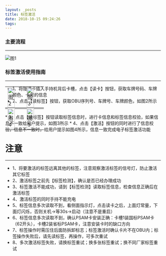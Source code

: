 ```yaml
---
layout: _posts
title: 标签激活
date: 2018-10-15 09:24:26
tags:
---
```

 
### 主要流程
- - - - - - - - - - - - - - - - - - - - - - - - - - - - - - - - - - - - - - - -
![图1](/pub-images/obuacticationflow.png)

### 标签激活使用指南
- - - - - - - - - - - - - - - - - - - - - - - - - - - - - - - - - - - - - - - -
* 1、将陇通卡插入手持机背后卡槽，点击【读卡】按钮，获取车牌号码、车牌颜色、卡号的信息
* 2、点击【读标签】按钮，获取OBU序列号、车牌号、车牌颜色，如图2所示
 <table style = "margin-top:-70px"> 
      <tr>
          <td><img src="/pub-images/obuactivation.png" width="70%" alt="图2"/></td>
          <td><img src="/pub-images/obuactication1.png" width="70%" alt="图3"/></td>
      </tr>
  </table>
* 3、点击【读标签】按钮读取标签信息时，进行卡信息和标签信息校验，如果信息不一致给用户提示，如图3所示
* 4、点击【激活】按钮的同时进行了信息校验，信息不一致时，给用户提示如图4所示，信息一致完成电子标签激活功能
  <table style = "margin-top:-80px"> 
      <tr>
          <td><img src="/pub-images/obuactication2.png"  width="70%" alt="图4" /></td>
          <td><img src="/pub-images/obuactivation3.png"  width="70%" alt="图5" /></td>
      </tr>
  </table>
  
# 注意
- - - - - - - - - - - - - - - - - - - - - - - - - - - - - - - - - - - - - - - -
* 1、将要激活的标签远离其他的标签，注意观察激活标签的信号灯，防止激活其它标签
* 2、激活标签之前先【标签检测】，确认是否已经办理成功
* 3、标签激活不能成功，请到【标签检测】读取标签信息，检查信息正确后在激活标签
* 4、激活标签的同时手持不能充电
* 5、标签信息多次读取不到，看侧面指示灯，点击读卡之后，上面灯常量，下面灯闪烁，否则关机->等30s->启动（注意不是重启）
* 6、标签信息多次读取不到，确认PSAM卡安装正确：卡槽1装国标PSAM卡（62开头），卡槽2装省标PSAM卡，注意安装卡时的缺口方向
* 7、标签操作时需压住后面防拆卸标志；标签激活时确认卡片不在OBU内；标签操作失败后，请先读标签，再操作，可多次重试
* 8、多次激活标签失败，请换标签重试；换多张标签重试；换不同厂家标签重试


 
